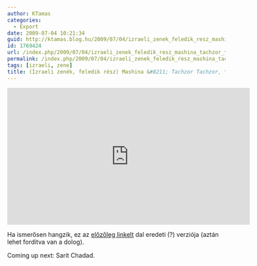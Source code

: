 ```yaml
---
author: KTamas
categories:
  - Export
date: 2009-07-04 10:21:34
guid: http://ktamas.blog.hu/2009/07/04/izraeli_zenek_feledik_resz_mashina_tachzor_tachzor
id: 1769424
url: /index.php/2009/07/04/izraeli_zenek_feledik_resz_mashina_tachzor_tachzor/
permalink: /index.php/2009/07/04/izraeli_zenek_feledik_resz_mashina_tachzor_tachzor/
tags: [izraeli, zene]
title: (Izraeli zenék, feledik rész) Mashina &#8211; Tachzor Tachzor, משינה &#8211; תחזור תחזור
---
```


<iframe width="560" height="315" src="https://www.youtube.com/embed/QkyvyquCtu4" frameborder="0" allow="accelerometer; autoplay; encrypted-media; gyroscope; picture-in-picture" allowfullscreen></iframe>

Ha ismerősen hangzik, ez az <a href="http://ktamas.blog.hu/2009/05/27/izraeli_zenek_part_0_prelude_meg_ize_zene" target="_blank">előzőleg linkelt</a> dal eredeti (?) verziója (aztán lehet fordítva van a dolog). 

Coming up next: Sarit Chadad.
